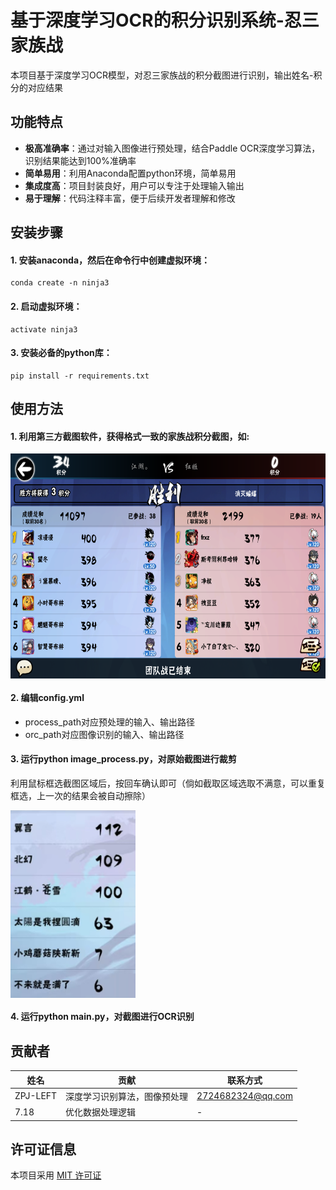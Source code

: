 # 基于深度学习OCR的积分识别系统-忍三家族战

本项目基于深度学习OCR模型，对忍三家族战的积分截图进行识别，输出姓名-积分的对应结果

## 功能特点

- **极高准确率**：通过对输入图像进行预处理，结合Paddle OCR深度学习算法，识别结果能达到100%准确率
- **简单易用**：利用Anaconda配置python环境，简单易用
- **集成度高**：项目封装良好，用户可以专注于处理输入输出
- **易于理解**：代码注释丰富，便于后续开发者理解和修改

## 安装步骤

#### 1. 安装anaconda，然后在命令行中创建虚拟环境：
```
conda create -n ninja3
```
#### 2. 启动虚拟环境：
```
activate ninja3
```
#### 3. 安装必备的python库：
```
pip install -r requirements.txt
```

## 使用方法

#### 1. 利用第三方截图软件，获得格式一致的家族战积分截图，如: 

 <img src="./samples/initial_images/Screenshot_20241201-210524.png" width = "640" height = "360" alt="游戏截图" align=center />


#### 2. 编辑config.yml

- process_path对应预处理的输入、输出路径
- orc_path对应图像识别的输入、输出路径

#### 3. 运行python image_process.py，对原始截图进行裁剪
利用鼠标框选截图区域后，按回车确认即可（倘如截取区域选取不满意，可以重复框选，上一次的结果会被自动擦除）

 <img src="./samples/sample_0001.jpg" width = "200" height = "300" alt="预处理结果" align=center />


#### 4. 运行python main.py，对截图进行OCR识别

## 贡献者
| 姓名 | 贡献 | 联系方式 |
| - | - | - |
| ZPJ-LEFT | 深度学习识别算法，图像预处理 | 2724682324@qq.com |
| 7.18 | 优化数据处理逻辑 | - |

## 许可证信息

本项目采用 [MIT 许可证](./LICENSE)
